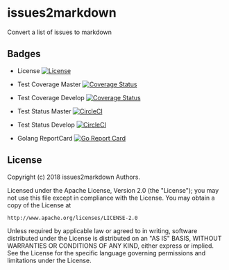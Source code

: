 # issues2markdown

Convert a list of issues to markdown

## Badges

* License [![License][License-Image]][License-Url]

* Test Coverage Master [![Coverage Status](https://coveralls.io/repos/github/repejota/issues2markdown/badge.svg?branch=master)](https://coveralls.io/github/repejota/issues2markdown?branch=master)
* Test Coverage Develop [![Coverage Status](https://coveralls.io/repos/github/repejota/issues2markdown/badge.svg?branch=develop)](https://coveralls.io/github/repejota/issues2markdown?branch=develop)

* Test Status Master [![CircleCI](https://circleci.com/gh/repejota/issues2markdown/tree/master.svg?style=svg)](https://circleci.com/gh/repejota/issues2markdown/tree/master)
* Test Status Develop [![CircleCI](https://circleci.com/gh/repejota/issues2markdown/tree/develop.svg?style=svg)](https://circleci.com/gh/repejota/issues2markdown/tree/develop)

* Golang ReportCard [![Go Report Card](https://goreportcard.com/badge/github.com/repejota/issues2markdown)](https://goreportcard.com/report/github.com/repejota/issues2markdown)

## License

Copyright (c) 2018 issues2markdown Authors.

Licensed under the Apache License, Version 2.0 (the "License");
you may not use this file except in compliance with the License.
You may obtain a copy of the License at

    http://www.apache.org/licenses/LICENSE-2.0

Unless required by applicable law or agreed to in writing, software
distributed under the License is distributed on an "AS IS" BASIS,
WITHOUT WARRANTIES OR CONDITIONS OF ANY KIND, either express or implied.
See the License for the specific language governing permissions and
limitations under the License.

[License-Url]: http://opensource.org/licenses/Apache
[License-Image]: https://img.shields.io/badge/License-Apache-blue.svg